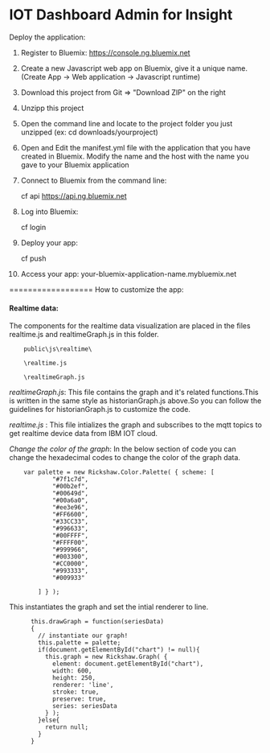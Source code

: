 IOT Dashboard Admin for Insight
==================

Deploy the application:

1. Register to Bluemix:
    https://console.ng.bluemix.net
    
2. Create a new Javascript web app on Bluemix, give it a unique name. (Create App -> Web application -> Javascript runtime)

3. Download this project from Git => "Download ZIP" on the right
4. Unzipp this project
5. Open the command line and locate to the project folder you just unzipped (ex: cd downloads/yourproject)
6. Open and Edit the manifest.yml file with the application that you have created in Bluemix. Modify the name and the host with the name you gave to your Bluemix application

7. Connect to Bluemix from the command line:

    cf api https://api.ng.bluemix.net

8. Log into Bluemix:

    cf login 

9. Deploy your app:

    cf push

10. Access your app: your-bluemix-application-name.mybluemix.net
 


==================
How to customize the app:

#### Realtime data: 

   The components for the realtime data visualization are placed in the files realtime.js and realtimeGraph.js in this folder.

        public\js\realtime\
    
        \realtime.js
    
        \realtimeGraph.js

*realtimeGraph.js*: This file contains the graph and it's related functions.This is written in the same style as historianGraph.js above.So you can follow the guidelines for historianGraph.js to customize the code.

*realtime.js* : This file intializes the graph and subscribes to the mqtt topics to get realtime device data from IBM IOT cloud.


 *Change the color of the graph*: In the below section of code you can change the hexadecimal codes to change the color of the graph data.
    
        var palette = new Rickshaw.Color.Palette( { scheme: [
                "#7f1c7d",
                "#00b2ef",
                "#00649d",
                "#00a6a0",
                "#ee3e96",
                "#FF6600",
                "#33CC33",
                "#996633",
                "#00FFFF",
                "#FFFF00",
                "#999966",
                "#003300",
                "#CC0000",
                "#993333",
                "#009933"

            ] } );

 This instantiates the graph and set the intial renderer to line.

        
          this.drawGraph = function(seriesData)
          {
            // instantiate our graph!
            this.palette = palette;
            if(document.getElementById("chart") != null){
              this.graph = new Rickshaw.Graph( {
                element: document.getElementById("chart"),
                width: 600,
                height: 250,
                renderer: 'line',
                stroke: true,
                preserve: true,
                series: seriesData  
              } );
            }else{
              return null;
            }
          }

